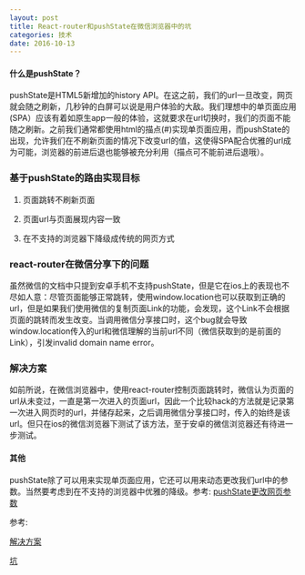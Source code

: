 ```yaml
---
layout: post
title: React-router和pushState在微信浏览器中的坑
categories: 技术
date: 2016-10-13
---
```

#### 什么是pushState？

pushState是HTML5新增加的history API。在这之前，我们的url一旦改变，网页就会随之刷新，几秒钟的白屏可以说是用户体验的大敌。我们理想中的单页面应用(SPA）应该有着如原生app一般的体验，这就要求在url切换时，我们的页面不能随之刷新。之前我们通常都使用html的描点(#)实现单页面应用，而pushState的出现，允许我们在不刷新页面的情况下改变url的值，这使得SPA配合优雅的url成为可能，浏览器的前进后退也能够被充分利用（描点可不能前进后退哦）。

### 基于pushState的路由实现目标

1. 页面跳转不刷新页面

2. 页面url与页面展现内容一致

3. 在不支持的浏览器下降级成传统的网页方式

### react-router在微信分享下的问题

虽然微信的文档中只提到安卓手机不支持pushState，但是它在ios上的表现也不尽如人意：尽管页面能够正常跳转，使用window.location也可以获取到正确的url，但是如果我们使用微信的复制页面Link的功能，会发现，这个Link不会根据页面的跳转而发生改变。当调用微信分享接口时，这个bug就会导致window.location传入的url和微信理解的当前url不同（微信获取到的是前面的Link），引发invalid domain name error。

### 解决方案

如前所说，在微信浏览器中，使用react-router控制页面跳转时，微信认为页面的url从未变过，一直是第一次进入的页面url，因此一个比较hack的方法就是记录第一次进入网页时的url，并储存起来，之后调用微信分享接口时，传入的始终是该url。但只在ios的微信浏览器下测试了该方法，至于安卓的微信浏览器还有待进一步测试。

#### 其他

pushState除了可以用来实现单页面应用，它还可以用来动态更改我们url中的参数。当然要考虑到在不支持的浏览器中优雅的降级。参考: [pushState更改网页参数](http://stackoverflow.com/questions/10970078/modifying-a-query-string-without-reloading-the-page)

参考:

[解决方案](http://react-china.org/t/react/1928)

[坑](http://react-china.org/t/react-router-react/1927)